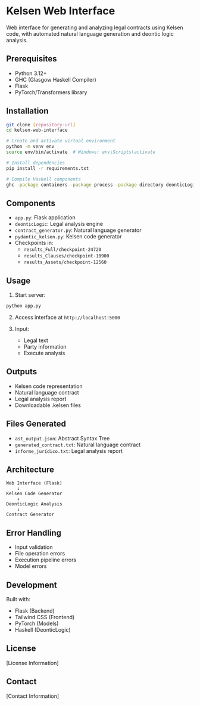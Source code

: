 # Kelsen Web Interface

Web interface for generating and analyzing legal contracts using Kelsen code, with automated natural language generation and deontic logic analysis.

## Prerequisites

- Python 3.12+
- GHC (Glasgow Haskell Compiler)
- Flask
- PyTorch/Transformers library

## Installation

```bash
git clone [repository-url]
cd kelsen-web-interface

# Create and activate virtual environment
python -m venv env
source env/bin/activate  # Windows: env\Scripts\activate

# Install dependencies
pip install -r requirements.txt

# Compile Haskell components
ghc -package containers -package process -package directory deonticLogic.hs
```

## Components

- `app.py`: Flask application
- `deonticLogic`: Legal analysis engine
- `contract_generator.py`: Natural language generator
- `pydantic_kelsen.py`: Kelsen code generator
- Checkpoints in:
  - `results_Full/checkpoint-24720`
  - `results_Clauses/checkpoint-10900`
  - `results_Assets/checkpoint-12560`

## Usage

1. Start server:
```bash
python app.py
```

2. Access interface at `http://localhost:5000`

3. Input:
   - Legal text
   - Party information
   - Execute analysis

## Outputs

- Kelsen code representation
- Natural language contract
- Legal analysis report
- Downloadable .kelsen files

## Files Generated

- `ast_output.json`: Abstract Syntax Tree
- `generated_contract.txt`: Natural language contract
- `informe_jurídico.txt`: Legal analysis report

## Architecture

```
Web Interface (Flask)
    ↓
Kelsen Code Generator
    ↓
DeonticLogic Analysis
    ↓
Contract Generator
```

## Error Handling

- Input validation
- File operation errors
- Execution pipeline errors
- Model errors

## Development

Built with:
- Flask (Backend)
- Tailwind CSS (Frontend)
- PyTorch (Models)
- Haskell (DeonticLogic)

## License

[License Information]

## Contact

[Contact Information]
